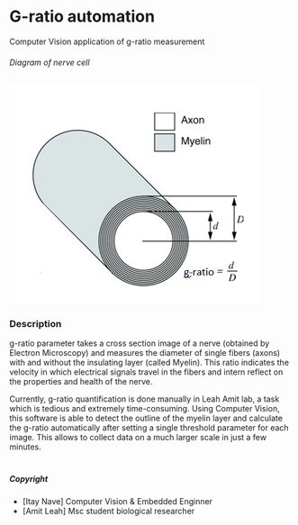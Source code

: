 # G-ratio automation
Computer Vision application of g-ratio measurement 


###### Diagram of nerve cell
![alt text](/github_images/diagram0.PNG)

### Description
g-ratio parameter takes a cross section image of a nerve (obtained by Electron Microscopy) and measures the diameter of single fibers (axons) with and without the insulating layer (called Myelin). This ratio indicates the velocity in which electrical signals travel in the fibers and intern reflect on the properties and health of the nerve.

Currently, g-ratio quantification is done manually in Leah Amit lab, a task which is tedious and extremely time-consuming. Using Computer Vision, this software is able to detect the outline of the myelin layer and calculate the g-ratio automatically after setting a single threshold parameter for each image. This allows to collect data on a much larger scale in just a few minutes.

#
##### Copyright
* [Itay Nave] Computer Vision & Embedded Enginner
* [Amit Leah] Msc student biological researcher
